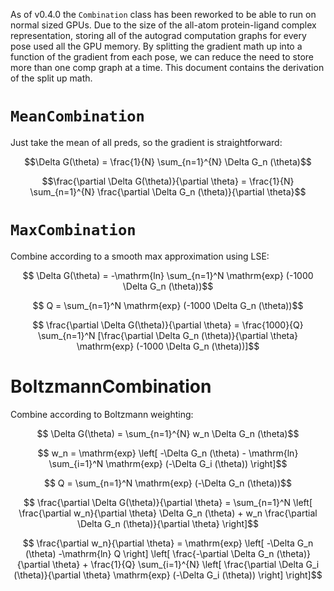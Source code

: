 As of v0.4.0 the `Combination` class has been reworked to be able to run on normal sized
GPUs. Due to the size of the all-atom protein-ligand complex representation, storing all
of the autograd computation graphs for every pose used all the GPU memory. By splitting
the gradient math up into a function of the gradient from each pose, we can reduce the
need to store more than one comp graph at a time. This document contains the derivation
of the split up math.

# `MeanCombination`
Just take the mean of all preds, so the gradient is straightforward:
```math
\Delta G(\theta) = \frac{1}{N} \sum_{n=1}^{N} \Delta G_n (\theta)
```
```math
\frac{\partial \Delta G(\theta)}{\partial \theta} = \frac{1}{N} \sum_{n=1}^{N} \frac{\partial \Delta G_n (\theta)}{\partial \theta}
```

# `MaxCombination`
Combine according to a smooth max approximation using LSE:
```math
    \Delta G(\theta) = -\mathrm{ln} \sum_{n=1}^N \mathrm{exp} (-1000 \Delta G_n (\theta))
```
```math
    Q = \sum_{n=1}^N \mathrm{exp} (-1000 \Delta G_n (\theta))
```
```math
    \frac{\partial \Delta G(\theta)}{\partial \theta} = \frac{1000}{Q} \sum_{n=1}^N [\frac{\partial \Delta G_n (\theta)}{\partial \theta} \mathrm{exp} (-1000 \Delta G_n (\theta))]
```

# BoltzmannCombination
Combine according to Boltzmann weighting:
```math
    \Delta G(\theta) = \sum_{n=1}^{N} w_n \Delta G_n (\theta)
```

```math
    w_n = \mathrm{exp} \left[ -\Delta G_n (\theta) - \mathrm{ln} \sum_{i=1}^N \mathrm{exp} (-\Delta G_i (\theta)) \right]
```

```math
    Q = \sum_{n=1}^N \mathrm{exp} (-\Delta G_n (\theta))
```

```math
    \frac{\partial \Delta G(\theta)}{\partial \theta} = \sum_{n=1}^N \left[ \frac{\partial w_n}{\partial \theta} \Delta G_n (\theta) + w_n \frac{\partial \Delta G_n (\theta)}{\partial \theta} \right]
```

```math
    \frac{\partial w_n}{\partial \theta} = \mathrm{exp} \left[ -\Delta G_n (\theta) -\mathrm{ln} Q \right] \left[ \frac{-\partial \Delta G_n (\theta)}{\partial \theta} + \frac{1}{Q} \sum_{i=1}^{N} \left[ \frac{\partial \Delta G_i (\theta)}{\partial \theta} \mathrm{exp} (-\Delta G_i (\theta)) \right] \right]
```
